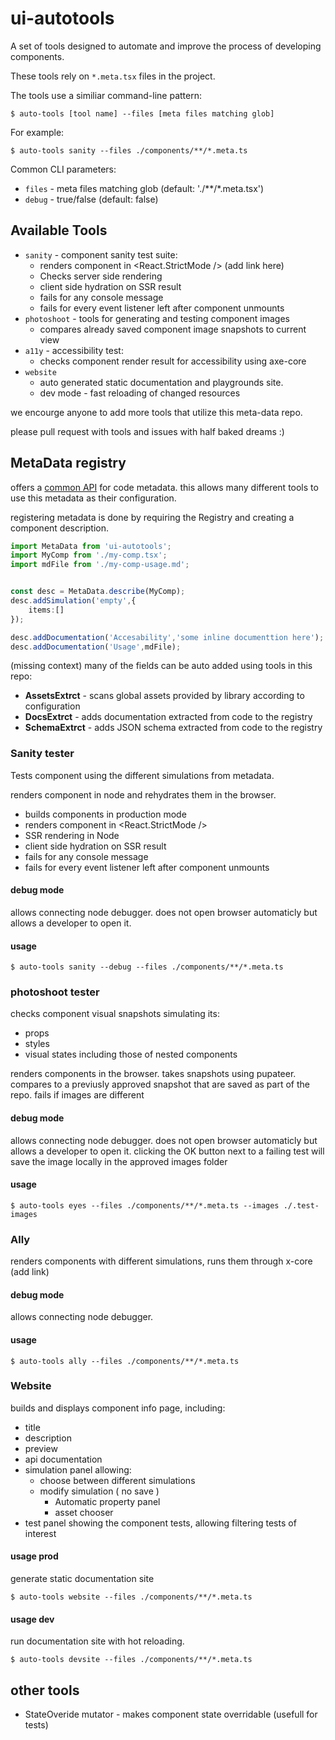 # ui-autotools
A set of tools designed to automate and improve the process of developing components.

These tools rely on `*.meta.tsx` files in the project. 

The tools use a similiar command-line pattern:
```
$ auto-tools [tool name] --files [meta files matching glob]
```
For example:
```
$ auto-tools sanity --files ./components/**/*.meta.ts
```
Common CLI parameters:
- `files` - meta files matching glob (default: './**/*.meta.tsx')
- `debug` - true/false (default: false)

## Available Tools

- `sanity` - component sanity test suite:
    - renders component in <React.StrictMode /> (add link here)
    - Checks server side rendering
    - client side hydration on SSR result
    - fails for any console message
    - fails for every event listener left after component unmounts
- `photoshoot` - tools for generating and testing component images
    - compares already saved component image snapshots to current view
- `a11y` - accessibility test:
    - checks component render result for accessibility using axe-core
- `website`
    - auto generated static documentation and playgrounds site.
    - dev mode - fast reloading of changed resources

we encourge anyone to add more tools that utilize this meta-data repo.

please pull request with tools and issues with half baked dreams :)

## MetaData registry

offers a [common API](./docs/registry.md) for code metadata.
this allows many different tools to use this metadata as their configuration.


registering metadata is done by requiring the Registry and creating a component description.

```ts
import MetaData from 'ui-autotools';
import MyComp from './my-comp.tsx';
import mdFile from './my-comp-usage.md';


const desc = MetaData.describe(MyComp);
desc.addSimulation('empty',{
    items:[]
});

desc.addDocumentation('Accesability','some inline documenttion here');
desc.addDocumentation('Usage',mdFile);
```

(missing context)
many of the fields can be auto added using tools in this repo:

- **AssetsExtrct** - scans global assets provided by library according to configuration
- **DocsExtrct** - adds documentation extracted from code to the registry
- **SchemaExtrct** - adds JSON schema extracted from code to the registry

### Sanity tester

Tests component using the different simulations from metadata.

renders component in node and rehydrates them in the browser.

- builds components in production mode
- renders component in <React.StrictMode />
- SSR rendering in Node
- client side hydration on SSR result
- fails for any console message
- fails for every event listener left after component unmounts

#### debug mode
allows connecting node debugger. 
does not open browser automaticly but allows a developer to open it.

#### usage

```
$ auto-tools sanity --debug --files ./components/**/*.meta.ts

```


### photoshoot tester
checks component visual snapshots simulating its:
- props
- styles
- visual states including those of nested components

renders components in the browser. takes snapshots using pupateer.
compares to a previusly approved snapshot that are saved as part of the repo. fails if images are different


#### debug mode
allows connecting node debugger. 
does not open browser automaticly but allows a developer to open it.
clicking the OK button next to a failing test will save the image locally in the approved images folder


#### usage

```
$ auto-tools eyes --files ./components/**/*.meta.ts --images ./.test-images

```


### Ally

renders components with different simulations, runs them through x-core (add link)


#### debug mode
allows connecting node debugger. 

#### usage

```
$ auto-tools ally --files ./components/**/*.meta.ts

```

### Website

builds and displays component info page, including:

- title
- description
- preview
- api documentation 
- simulation panel allowing:
    - choose between different simulations 
    - modify simulation ( no save )
        - Automatic property panel 
        - asset chooser
- test panel showing the component tests, allowing filtering tests of interest




#### usage prod

generate static documentation site

```
$ auto-tools website --files ./components/**/*.meta.ts

```

#### usage dev

run documentation site with hot reloading. 

```
$ auto-tools devsite --files ./components/**/*.meta.ts

```


## other tools
* StateOveride mutator - makes component state overridable (usefull for tests)